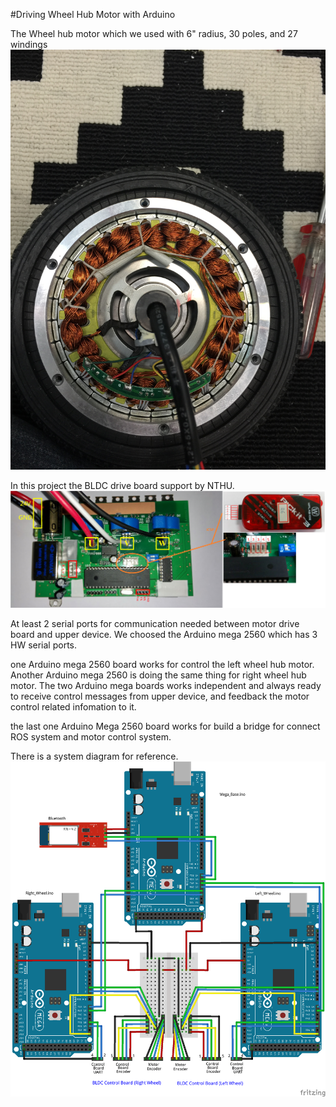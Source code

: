 #Driving Wheel Hub Motor with Arduino

The Wheel hub motor which we used with 6" radius, 30 poles, and 27 windings 
![The Wheel Hub Motor](https://github.com/Muchun-Yen/Driving-Wheel-Hub-Motor-with-Arduino/blob/master/The%20Wheel%20Hub%20Motor.jpeg)

In this project the BLDC drive board support by NTHU.
![BLDC Drive Board](https://github.com/Muchun-Yen/Driving-Wheel-Hub-Motor-with-Arduino/blob/master/BLDC%20Drive%20Board.png)

At least 2 serial ports for communication needed between motor drive board and upper device. We choosed the Arduino mega 2560 which has 3 HW serial ports.

one Arduino mega 2560 board works for control the left wheel hub motor. Another Arduino mega 2560 is doing the same thing for right wheel hub motor.
The two Arduino mega boards works independent and always ready to receive control messages from upper device, and feedback the motor control related infomation to it.

the last one Arduino Mega 2560 board works for build a bridge for connect ROS system and motor control system.

There is a system diagram for reference.
![Arduino Control System Design](https://github.com/Muchun-Yen/Driving-Wheel-Hub-Motor-with-Arduino/blob/master/Arduino%20Control%20System%20Design.png)
